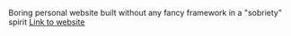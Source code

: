 Boring personal website built without any fancy framework in a "sobriety" spirit
[Link to website](https://jacquetpi.github.com)